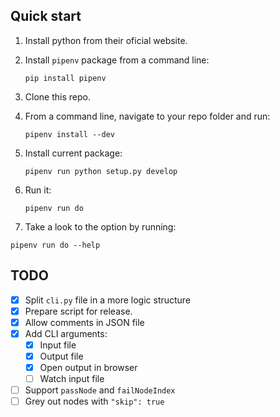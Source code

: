 ## Quick start

1. Install python from their oficial website.
2. Install `pipenv` package from a command line:
    ```
    pip install pipenv
    ```
3. Clone this repo.
4. From a command line, navigate to your repo folder and run:
    ```
    pipenv install --dev
    ```
5. Install current package:
    ```
    pipenv run python setup.py develop
    ```
6. Run it:
    ```
    pipenv run do
    ```

7. Take a look to the option by running:
```
pipenv run do --help
```


## TODO
- [x] Split `cli.py` file in a more logic structure
- [x] Prepare script for release.
- [x] Allow comments in JSON file
- [x] Add CLI arguments:
  - [x] Input file
  - [x] Output file
  - [x] Open output in browser
  - [ ] Watch input file
- [ ] Support `passNode` and `failNodeIndex`
- [ ] Grey out nodes with `"skip": true`
